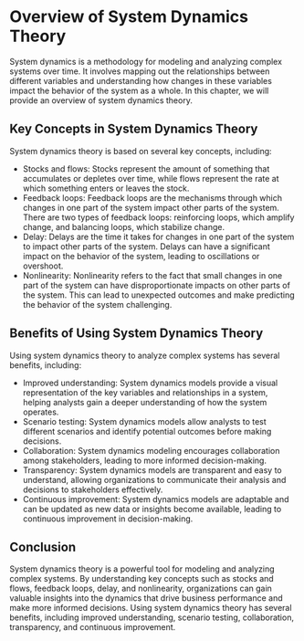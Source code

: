 # Overview of System Dynamics Theory

System dynamics is a methodology for modeling and analyzing complex systems over time. It involves mapping out the relationships between different variables and understanding how changes in these variables impact the behavior of the system as a whole. In this chapter, we will provide an overview of system dynamics theory.

Key Concepts in System Dynamics Theory
--------------------------------------

System dynamics theory is based on several key concepts, including:

* Stocks and flows: Stocks represent the amount of something that accumulates or depletes over time, while flows represent the rate at which something enters or leaves the stock.
* Feedback loops: Feedback loops are the mechanisms through which changes in one part of the system impact other parts of the system. There are two types of feedback loops: reinforcing loops, which amplify change, and balancing loops, which stabilize change.
* Delay: Delays are the time it takes for changes in one part of the system to impact other parts of the system. Delays can have a significant impact on the behavior of the system, leading to oscillations or overshoot.
* Nonlinearity: Nonlinearity refers to the fact that small changes in one part of the system can have disproportionate impacts on other parts of the system. This can lead to unexpected outcomes and make predicting the behavior of the system challenging.

Benefits of Using System Dynamics Theory
----------------------------------------

Using system dynamics theory to analyze complex systems has several benefits, including:

* Improved understanding: System dynamics models provide a visual representation of the key variables and relationships in a system, helping analysts gain a deeper understanding of how the system operates.
* Scenario testing: System dynamics models allow analysts to test different scenarios and identify potential outcomes before making decisions.
* Collaboration: System dynamics modeling encourages collaboration among stakeholders, leading to more informed decision-making.
* Transparency: System dynamics models are transparent and easy to understand, allowing organizations to communicate their analysis and decisions to stakeholders effectively.
* Continuous improvement: System dynamics models are adaptable and can be updated as new data or insights become available, leading to continuous improvement in decision-making.

Conclusion
----------

System dynamics theory is a powerful tool for modeling and analyzing complex systems. By understanding key concepts such as stocks and flows, feedback loops, delay, and nonlinearity, organizations can gain valuable insights into the dynamics that drive business performance and make more informed decisions. Using system dynamics theory has several benefits, including improved understanding, scenario testing, collaboration, transparency, and continuous improvement.
